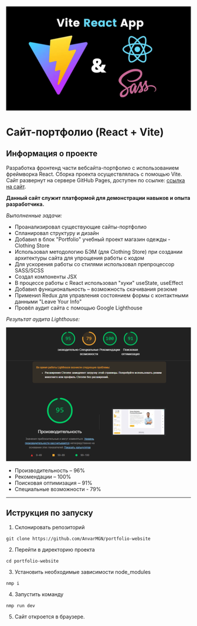 ![Logo](icon-project.png)

# Сайт-портфолио (React + Vite)

## Информация о проекте

Разработка фронтенд части вебсайта-портфолио с использованием фреймворка React. Сборка проекта осуществлялась с помощью Vite. Сайт развернут на сервере GitHub Pages, доступен по ссылке: [ссылка на сайт](https://anvarmgn.github.io/portfolio-website/ "перейти").

**Данный сайт служит платформой для демонстрации навыков и опыта разработчика.**

*Выполненные задачи:*
- Проанализировал существующие сайты-портфолио
- Спланировал структуру и дизайн
- Добавил в блок "Portfolio" учебный проект магазин одежды - Сlothing Store
- Использовал методологию БЭМ (для Clothing Store) при создании архитектуры сайта для упрощения работы с кодом
- Для ускорения работы со стилями использовал препроцессор SASS/SCSS
- Создал компоненты JSX
- В процессе работы с React использовал "хуки" useState, useEffect
- Добавил функциональность – возможность скачивания резюме
- Применил Redux для управления состоянием формы с контактными данными "Leave Your Info"
- Провёл аудит сайта с помощью Google Lighthouse

*Результат аудита Lighthouse:*

![Результат аудита](lifehouse-audit.png)
- Производительность – 96%
- Рекомендации – 100%
- Поисковая оптимизация – 91%
- Специальные возможности - 79%
---

## Иструкция по запуску

1. Склонировать репозиторий
```
git clone https://github.com/AnvarMGN/portfolio-website
```
2. Перейти в директорию проекта
```
cd portfolio-website
```
3. Установить необходимые зависимости node_modules
```
nmp i
```
4. Запустить команду
```
nmp run dev
```
5. Сайт откроется в браузере.

